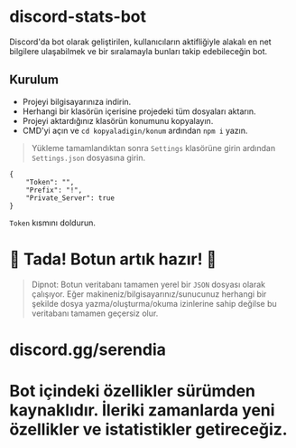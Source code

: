 # discord-stats-bot
Discord'da bot olarak geliştirilen, kullanıcıların aktifliğiyle alakalı en net bilgilere ulaşabilmek ve bir sıralamayla bunları takip edebileceğin bot.

## Kurulum
* Projeyi bilgisayarınıza indirin.
* Herhangi bir klasörün içerisine projedeki tüm dosyaları aktarın.
* Projeyi aktardığınız klasörün konumunu kopyalayın.
* CMD'yi açın ve `cd kopyaladigin/konum` ardından `npm i` yazın.

> Yükleme tamamlandıktan sonra `Settings` klasörüne girin ardından `Settings.json` dosyasına girin.
```
{
    "Token": "",
    "Prefix": "!",
    "Private_Server": true
}
```

`Token` kısmını doldurun.

# 🎉 Tada! Botun artık hazır! 🎉

> Dipnot: Botun veritabanı tamamen yerel bir `JSON` dosyası olarak çalışıyor. Eğer makineniz/bilgisayarınız/sunucunuz herhangi bir şekilde dosya yazma/oluşturma/okuma izinlerine sahip değilse bu veritabanı tamamen geçersiz olur.


# discord.gg/serendia

# Bot içindeki özellikler sürümden kaynaklıdır. İleriki zamanlarda yeni özellikler ve istatistikler getireceğiz.
